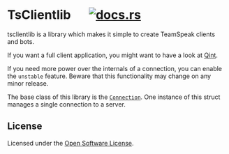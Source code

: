 # TsClientlib &emsp; [![docs.rs](https://docs.rs/tsclientlib/badge.svg)](https://docs.rs/tsclientlib)
tsclientlib is a library which makes it simple to create TeamSpeak clients
and bots.

If you want a full client application, you might want to have a look at
[Qint].

If you need more power over the internals of a connection, you can enable the `unstable` feature. Beware that this functionality may change on any minor release.

The base class of this library is the [`Connection`]. One instance of this
struct manages a single connection to a server.

[`Connection`]: struct.Connection.html
[Qint]: https://github.com/ReSpeak/Qint

## License
Licensed under the [Open Software License](../LICENSE).
